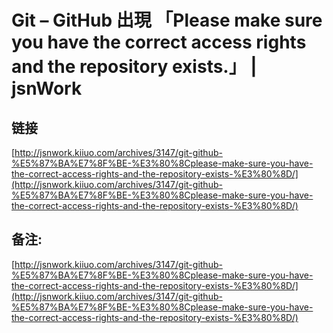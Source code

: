 # Git – GitHub 出現 「Please make sure you have the correct access rights and the repository exists.」 | jsnWork
## 链接

 [http://jsnwork.kiiuo.com/archives/3147/git-github-%E5%87%BA%E7%8F%BE-%E3%80%8Cplease-make-sure-you-have-the-correct-access-rights-and-the-repository-exists-%E3%80%8D/](http://jsnwork.kiiuo.com/archives/3147/git-github-%E5%87%BA%E7%8F%BE-%E3%80%8Cplease-make-sure-you-have-the-correct-access-rights-and-the-repository-exists-%E3%80%8D/) 

## 备注:

 [http://jsnwork.kiiuo.com/archives/3147/git-github-%E5%87%BA%E7%8F%BE-%E3%80%8Cplease-make-sure-you-have-the-correct-access-rights-and-the-repository-exists-%E3%80%8D/](http://jsnwork.kiiuo.com/archives/3147/git-github-%E5%87%BA%E7%8F%BE-%E3%80%8Cplease-make-sure-you-have-the-correct-access-rights-and-the-repository-exists-%E3%80%8D/)
